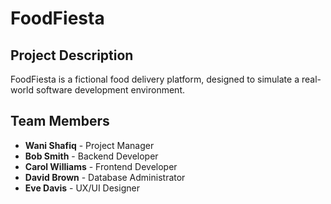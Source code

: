 # FoodFiesta

## Project Description
FoodFiesta is a fictional food delivery platform, designed to simulate a real-world software development environment.

## Team Members
- **Wani Shafiq** - Project Manager
- **Bob Smith** - Backend Developer
- **Carol Williams** - Frontend Developer
- **David Brown** - Database Administrator
- **Eve Davis** - UX/UI Designer
